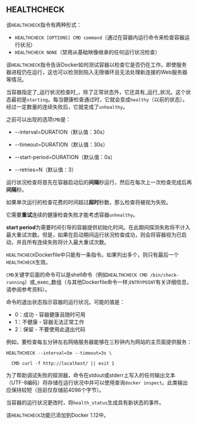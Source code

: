 ## HEALTHCHECK

该`HEALTHCHECK`指令有两种形式：

* `HEALTHCHECK [OPTIONS] CMD command`（通过在容器内运行命令来检查容器运行状况）
* `HEALTHCHECK NONE`（禁用从基础映像继承的任何运行状况检查）

该`HEALTHCHECK`指令告诉Docker如何测试容器以检查它是否仍在工作。即使服务器进程仍在运行，这也可以检测到陷入无限循环且无法处理新连接的Web服务器等情况。

当容器指定了_运行状况检查时_，除了正常状态外，它还具有_运行_状况。这个状态最初是`starting`。每当健康检查通过时，它就会变成`healthy`（以前的状态）。经过一定数量的连续失败后，它就变成了`unhealthy`。

之前可以出现的选项`CMD`是：

* --interval=DURATION（默认值：30s）

* --timeout=DURATION（默认值：30s）

* --start-period=DURATION（默认值：0s）

* --retries=N（默认值：3）

运行状况检查将首先在容器启动后的**间隔**秒运行，然后在每次上一次检查完成后再**间隔**秒。

如果单次运行的检查花费的时间超过**超时**秒数，那么检查将被视为失败。

它需要**重试**连续的健康检查失败才能考虑容器`unhealthy`。

**start period**为需要时间引导的容器提供初始化时间。在此期间探测失败将不计入最大重试次数。但是，如果在启动期间运行状况检查成功，则会将容器视为已启动，并且所有连续失败将计入最大重试次数。

`HEALTHCHECK`Dockerfile中只能有一条指令。如果列出多个，则只有最后一个`HEALTHCHECK`生效。

`CMD`关键字后面的命令可以是shell命令（例如`HEALTHCHECK CMD /bin/check-running`）或_exec_数组（与其他Dockerfile命令一样;`ENTRYPOINT`有关详细信息，请参阅参考资料）。

命令的退出状态指示容器的运行状况。可能的值是：

* 0：成功 - 容器健康且随时可用
* 1：不健康 - 容器无法正常工作
* 2：保留 - 不要使用此退出代码

例如，要检查每五分钟左右网络服务器能够在三秒钟内为网站的主页面提供服务：

```
HEALTHCHECK --interval=5m --timeout=3s \

  CMD curl -f http://localhost/ || exit 1
```

为了帮助调试失败的探测器，命令在stdout或stderr上写入的任何输出文本（UTF-8编码）将存储在运行状况中并可以使用查询`docker inspect`。此类输出应保持较短（目前仅存储前4096个字节）。

当容器的运行状况更改时，将`health_status`生成具有新状态的事件。

该`HEALTHCHECK`功能已添加到Docker 1.12中。

